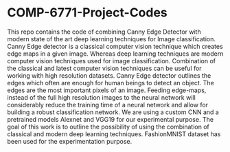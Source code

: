 # COMP-6771-Project-Codes
This repo contains the code of combining Canny Edge Detector with modern state of the art deep learning techniques for Image classification. 
Canny Edge detector is a classical computer vision technique which creates edge maps in a given image. Whereas deep learning techniques are modern computer vision techniques used for image classification. 
Combination of the classical and latest computer vision techniques can be useful for working with high resolution datasets. Canny Edge detector outlines the edges which often are enough for 
human beings to detect an object. The edges are the most important pixels of an image. Feeding edge-maps, instead of the full high resolution images to the neural network will considerably reduce the training time
of a neural network and allow for building a robust classification network. We are using a custom CNN and a pretrained models Alexnet and VGG19 for our experimental purpose. 
The goal of this work is to outline the possibility of using the combination of classical and modern deep learning techniques. FashionMNIST dataset has been used for the experimentation purpose.
